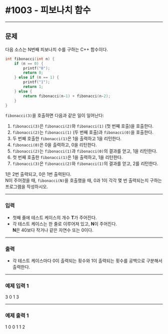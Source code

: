 # #1003 - 피보나치 함수

---

## 문제
다음 소스는 N번째 피보나치 수를 구하는 C++ 함수이다.

```cpp
int fibonacci(int n) {
    if (n == 0) {
        printf("0");
        return 0;
    } else if (n == 1) {
        printf("1");
        return 1;
    } else {
        return fibonacci(n‐1) + fibonacci(n‐2);
    }
}
```

`fibonacci(3)`을 호출하면 다음과 같은 일이 일어난다:
1. `fibonacci(3)`은 `fibonacci(2)`와 `fibonacci(1)` (첫 번째 호출)을 호출한다.
2. `fibonacci(2)`는 `fibonacci(1)` (두 번째 호출)과 `fibonacci(0)`을 호출한다.
3. 두 번째 호출한 `fibonacci(1)`은 1을 출력하고 1을 리턴한다.
4. `fibonacci(0)`은 0을 출력하고, 0을 리턴한다.
5. `fibonacci(2)`는 `fibonacci(1)`과 `fibonacci(0)`의 결과를 얻고, 1을 리턴한다.
6. 첫 번째 호출한 `fibonacci(1)`은 1을 출력하고, 1을 리턴한다.
7. `fibonacci(3)`은 `fibonacci(2)`와 `fibonacci(1)`의 결과를 얻고, 2를 리턴한다.

1은 2번 출력되고, 0은 1번 출력된다.  
N이 주어졌을 때, `fibonacci(N)`을 호출했을 때, 0과 1이 각각 몇 번 출력되는지 구하는 프로그램을 작성하시오.

---

### 입력
- 첫째 줄에 테스트 케이스의 개수 **T**가 주어진다.
- 각 테스트 케이스는 한 줄로 이루어져 있고, **N**이 주어진다.  
  **N**은 40보다 작거나 같은 자연수 또는 0이다.

---

### 출력
- 각 테스트 케이스마다 0이 출력되는 횟수와 1이 출력되는 횟수를 공백으로 구분해서 출력한다.

---

### 예제 입력 1
3 0 1 3

---

### 예제 출력 1
1 0 0 1 1 2